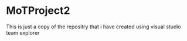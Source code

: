 # MoTProject2
This is just a copy of the repositry that i have created using visual studio team explorer
